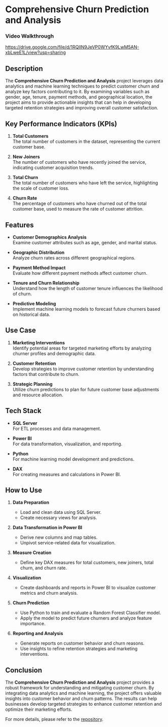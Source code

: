 # Comprehensive Churn Prediction and Analysis

### Video Walkthrough
https://drive.google.com/file/d/1RQIlN9JeVP0WYvfK9LwM5AN-xbLweE1L/view?usp=sharing

## Description

The **Comprehensive Churn Prediction and Analysis** project leverages data analytics and machine learning techniques to predict customer churn and analyze key factors contributing to it. By examining variables such as gender, age, tenure, payment methods, and geographical location, the project aims to provide actionable insights that can help in developing targeted retention strategies and improving overall customer satisfaction.

## Key Performance Indicators (KPIs)

1. **Total Customers**  
   The total number of customers in the dataset, representing the current customer base.

2. **New Joiners**  
   The number of customers who have recently joined the service, indicating customer acquisition trends.

3. **Total Churn**  
   The total number of customers who have left the service, highlighting the scale of customer loss.

4. **Churn Rate**  
   The percentage of customers who have churned out of the total customer base, used to measure the rate of customer attrition.

## Features

- **Customer Demographics Analysis**  
  Examine customer attributes such as age, gender, and marital status.

- **Geographic Distribution**  
  Analyze churn rates across different geographical regions.

- **Payment Method Impact**  
  Evaluate how different payment methods affect customer churn.

- **Tenure and Churn Relationship**  
  Understand how the length of customer tenure influences the likelihood of churn.

- **Predictive Modeling**  
  Implement machine learning models to forecast future churners based on historical data.

## Use Case

1. **Marketing Interventions**  
   Identify potential areas for targeted marketing efforts by analyzing churner profiles and demographic data.

2. **Customer Retention**  
   Develop strategies to improve customer retention by understanding factors that contribute to churn.

3. **Strategic Planning**  
   Utilize churn predictions to plan for future customer base adjustments and resource allocation.

## Tech Stack

- **SQL Server**  
  For ETL processes and data management.

- **Power BI**  
  For data transformation, visualization, and reporting.

- **Python**  
  For machine learning model development and predictions.

- **DAX**  
  For creating measures and calculations in Power BI.

## How to Use

1. **Data Preparation**
   - Load and clean data using SQL Server.
   - Create necessary views for analysis.

2. **Data Transformation in Power BI**
   - Derive new columns and map tables.
   - Unpivot service-related data for visualization.

3. **Measure Creation**
   - Define key DAX measures for total customers, new joiners, total churn, and churn rate.

4. **Visualization**
   - Create dashboards and reports in Power BI to visualize customer metrics and churn analysis.

5. **Churn Prediction**
   - Use Python to train and evaluate a Random Forest Classifier model.
   - Apply the model to predict future churners and analyze feature importance.

6. **Reporting and Analysis**
   - Generate reports on customer behavior and churn reasons.
   - Use insights to refine retention strategies and marketing interventions.

## Conclusion

The **Comprehensive Churn Prediction and Analysis** project provides a robust framework for understanding and mitigating customer churn. By integrating data analytics and machine learning, the project offers valuable insights into customer behavior and churn patterns. The results can help businesses develop targeted strategies to enhance customer retention and optimize their marketing efforts.

For more details, please refer to the [repository](link-to-repository).

